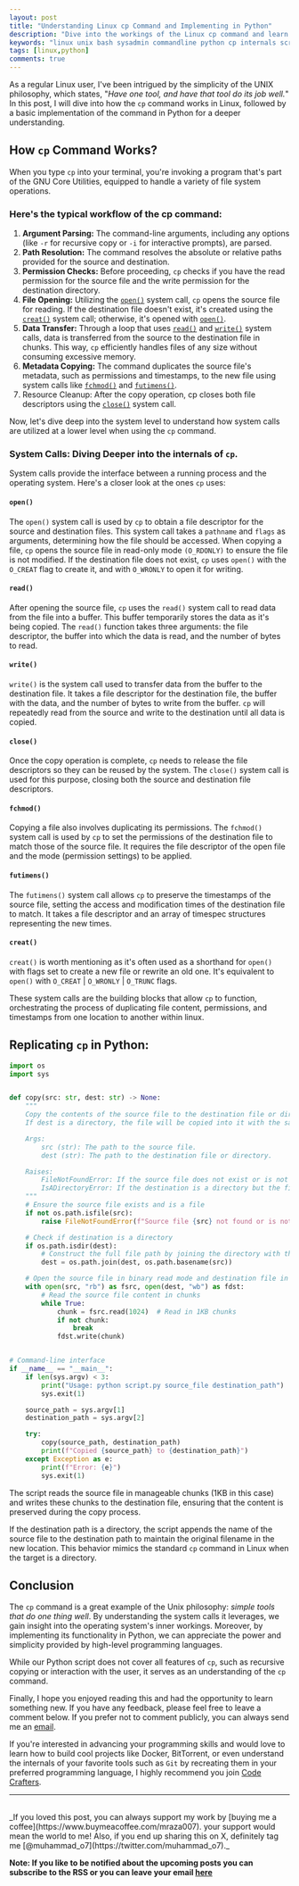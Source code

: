```yaml
---
layout: post
title: "Understanding Linux cp Command and Implementing in Python"
description: "Dive into the workings of the Linux cp command and learn how to replicate it in Python. This post breaks down the command's process and shows you how to write a Python script for file copying. "
keywords: "linux unix bash sysadmin commandline python cp internals scripting"
tags: [linux,python]
comments: true
---
```


As a regular Linux user, I've been intrigued by the simplicity of the UNIX philosophy, which states, "_Have one tool, and have that tool do its job well._" In this post, I will dive into how the `cp` command works in Linux, followed by a basic implementation of the command in Python for a deeper understanding.


## How `cp` Command Works?

When you type `cp` into your terminal, you're invoking a program that's part of the GNU Core Utilities, equipped to handle a variety of file system operations. 

### Here's the typical workflow of the cp command:

1. **Argument Parsing:** The command-line arguments, including any options (like `-r` for recursive copy or `-i` for interactive prompts), are parsed.
2. **Path Resolution:** The command resolves the absolute or relative paths provided for the source and destination.
3. **Permission Checks:** Before proceeding, `cp` checks if you have the read permission for the source file and the write permission for the destination directory.
4. **File Opening:** Utilizing the [`open()`](https://pubs.opengroup.org/onlinepubs/007904875/functions/open.html) system call, `cp` opens the source file for reading. If the destination file doesn't exist, it's created using the [`creat()`](https://pubs.opengroup.org/onlinepubs/009695299/functions/creat.html) system call; otherwise, it's opened with [`open()`](https://pubs.opengroup.org/onlinepubs/007904875/functions/open.html).
5. **Data Transfer:** Through a loop that uses [`read()`](https://pubs.opengroup.org/onlinepubs/007904875/functions/read.html) and [`write()`](https://pubs.opengroup.org/onlinepubs/007904875/functions/write.html) system calls, data is transferred from the source to the destination file in chunks. This way, `cp` efficiently handles files of any size without consuming excessive memory.
6. **Metadata Copying:** The command duplicates the source file's metadata, such as permissions and timestamps, to the new file using system calls like [`fchmod()`](https://pubs.opengroup.org/onlinepubs/007904875/functions/fchmod.html) and [`futimens()`](https://pubs.opengroup.org/onlinepubs/9699919799/functions/futimens.html).
7. Resource Cleanup: After the copy operation, cp closes both file descriptors using the [`close()`](https://pubs.opengroup.org/onlinepubs/9699919799/functions/close.html) system call.

Now, let's dive deep into the system level to understand how system calls are utilized at a lower level when using the `cp` command.

### System Calls: Diving Deeper into the internals of `cp`.

System calls provide the interface between a running process and the operating system. Here's a closer look at the ones `cp` uses:

#### `open()`

The `open()` system call is used by `cp` to obtain a file descriptor for the source and destination files. This system call takes a `pathname` and `flags` as arguments, determining how the file should be accessed. When copying a file, `cp` opens the source file in read-only mode `(O_RDONLY)` to ensure the file is not modified. If the destination file does not exist, `cp` uses `open()` with the `O_CREAT` flag to create it, and with `O_WRONLY` to open it for writing.

#### `read()`

After opening the source file, `cp` uses the `read()` system call to read data from the file into a buffer. This buffer temporarily stores the data as it's being copied. The `read()` function takes three arguments: the file descriptor, the buffer into which the data is read, and the number of bytes to read.

#### `write()`

`write()` is the system call used to transfer data from the buffer to the destination file. It takes a file descriptor for the destination file, the buffer with the data, and the number of bytes to write from the buffer. `cp` will repeatedly read from the source and write to the destination until all data is copied.

#### `close()`

Once the copy operation is complete, `cp` needs to release the file descriptors so they can be reused by the system. The `close()` system call is used for this purpose, closing both the source and destination file descriptors.

#### `fchmod()`

Copying a file also involves duplicating its permissions. The `fchmod()` system call is used by `cp` to set the permissions of the destination file to match those of the source file. It requires the file descriptor of the open file and the mode (permission settings) to be applied.

#### `futimens()`

The `futimens()` system call allows `cp` to preserve the timestamps of the source file, setting the access and modification times of the destination file to match. It
takes a file descriptor and an array of timespec structures representing the new times.


#### `creat()`

`creat()` is worth mentioning as it's often used as a shorthand for `open()` with flags set to create a new file or rewrite an old one. It's equivalent to `open()` with 
`O_CREAT` | `O_WRONLY` | `O_TRUNC` flags.


These system calls are the building blocks that allow `cp` to function, orchestrating the process of duplicating file content, permissions, and timestamps from one location to another within linux.


## Replicating `cp` in Python:

```python
import os
import sys


def copy(src: str, dest: str) -> None:
    """
    Copy the contents of the source file to the destination file or directory.
    If dest is a directory, the file will be copied into it with the same filename.

    Args:
        src (str): The path to the source file.
        dest (str): The path to the destination file or directory.

    Raises:
        FileNotFoundError: If the source file does not exist or is not a file.
        IsADirectoryError: If the destination is a directory but the filename is not provided.
    """
    # Ensure the source file exists and is a file
    if not os.path.isfile(src):
        raise FileNotFoundError(f"Source file {src} not found or is not a file.")

    # Check if destination is a directory
    if os.path.isdir(dest):
        # Construct the full file path by joining the directory with the basename of the source file
        dest = os.path.join(dest, os.path.basename(src))

    # Open the source file in binary read mode and destination file in binary write mode
    with open(src, "rb") as fsrc, open(dest, "wb") as fdst:
        # Read the source file content in chunks
        while True:
            chunk = fsrc.read(1024)  # Read in 1KB chunks
            if not chunk:
                break
            fdst.write(chunk)


# Command-line interface
if __name__ == "__main__":
    if len(sys.argv) < 3:
        print("Usage: python script.py source_file destination_path")
        sys.exit(1)

    source_path = sys.argv[1]
    destination_path = sys.argv[2]

    try:
        copy(source_path, destination_path)
        print(f"Copied {source_path} to {destination_path}")
    except Exception as e:
        print(f"Error: {e}")
        sys.exit(1)

```


The script reads the source file in manageable chunks (1KB in this case) and writes these chunks to the destination file, ensuring that the content is preserved during the copy process.

If the destination path is a directory, the script appends the name of the source file to the destination path to maintain the original filename in the new location. This behavior mimics the standard `cp` command in Linux when the target is a directory.

## Conclusion


The `cp` command is a great example of the Unix philosophy: _simple tools that do one thing well_. By understanding the system calls it leverages, we gain insight into the operating system's inner workings. Moreover, by implementing its functionality in Python, we can appreciate the power and simplicity provided by high-level programming languages.

While our Python script does not cover all features of `cp`, such as recursive copying or interaction with the user, it serves as an understanding of the `cp` command.


Finally, I hope you enjoyed reading this and had the opportunity to learn something new. If you have any feedback, please feel free to leave a comment below. If you prefer not to comment publicly, you can always send me an [email](mailto:muhammadraza0047@gmail.com).


If you're interested in advancing your programming skills and would love to learn how to build cool projects like Docker, BitTorrent, or even understand the internals of your favorite tools such as `Git` by recreating them in your preferred programming language, I highly recommend you join [Code Crafters](https://app.codecrafters.io/join?via=mraza007).


---



<br>
_If you loved this post, you can always support my work by [buying me a coffee](https://www.buymeacoffee.com/mraza007). your support would mean the world to me! Also, if you end up sharing this on X, definitely tag me [@muhammad_o7](https://twitter.com/muhammad_o7)._


**Note: If you like to be notified about the upcoming posts you can subscribe to the RSS or you can leave your email [here](https://forms.gle/M1EK61LLCxJ3iTiD7)**
